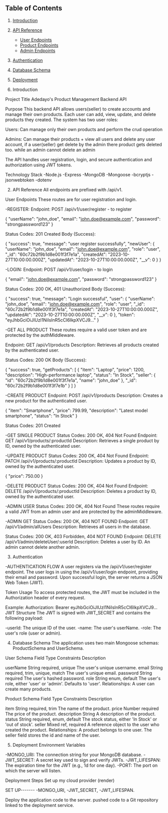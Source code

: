 ## Table of Contents
1. [Introduction](#introduction)
2. [API Reference](#api-reference)
   - [User Endpoints](#user-endpoints)
   - [Product Endpoints](#product-endpoints)
   - [Admin Endpoints](#admin-endpoints)
3. [Authentication](#authentication)
4. [Database Schema](#database-schema)
5. [Deployment](#deployment)


1. Introduction

Project Title
Adedayo's Product Management Backend API

Purpose
This backend API allows users(seller) to create accounts and manage their own products. Each user can add, view, update, and delete products they created. The system has two user roles:

Users: Can manage only their own products and perform the crud operation

Admins: Can manage their products + view all users and delete any user account, if a user(seller) get delete by the admin there product gets deleted too. while an admin cannot delete an admin

The API handles user registration, login, and secure authentication and authorization using JWT tokens.

Technology Stack
-Node.js
-Express
-MongoDB
-Mongoose 
-bcryptjs
-jsonwebtoken 
-dotenv

2. API Reference
All endpoints are prefixed with /api/v1.

User Endpoints
These routes are for user registration and login.

-REGISTER:
Endpoint: POST /api/v1/user/register - to register

{
  "userName": "john_doe",
  "email": "john.doe@example.com",
  "password": "strongpassword123"
}

Status Codes: 201 Created
Body (Success):

{
  "success": true,
  "message": "user register successfully",
  "newUser": {
    "userName": "john_doe",
    "email": "john.doe@example.com",
    "role": "user",
    "_id": "60c72b2f9b1d8e001f3f7e1a",
    "createdAt": "2023-10-27T10:00:00.000Z",
    "updatedAt": "2023-10-27T10:00:00.000Z",
    "__v": 0
  }
}

-LOGIN:
Endpoint: POST /api/v1/user/login - to login

{
  "email": "john.doe@example.com",
  "password": "strongpassword123"
}


Status Codes: 200 OK, 401 Unauthorized
Body (Success):

{
  "success": true,
  "message": "Login successful",
  "user": {
    "userName": "john_doe",
    "email": "john.doe@example.com",
    "role": "user",
    "_id": "60c72b2f9b1d8e001f3f7e1a",
    "createdAt": "2023-10-27T10:00:00.000Z",
    "updatedAt": "2023-10-27T10:00:00.000Z",
    "__v": 0
  },
  "token": "eyJhbGciOiJIUzI1NiIsInR5cCI6IkpXVCJ9..."
}

-GET ALL PRODUCT
These routes require a valid user token and are protected by the authMiddleware.

Endpoint: GET /api/v1/products
Description: Retrieves all products created by the authenticated user.

Status Codes: 200 OK
Body (Success):

{
  "success": true,
  "getProducts": [
    {
      "item": "Laptop",
      "price": 1200,
      "description": "High-performance laptop",
      "status": "In Stock",
      "seller": {
        "id": "60c72b2f9b1d8e001f3f7e1a",
        "name": "john_doe"
      },
      "_id": "60c72b2f9b1d8e001f3f7e1b"
    }
  ]
}

-CREATE PRODUCT
Endpoint: POST /api/v1/products
Description: Creates a new product for the authenticated user.

{
  "item": "Smartphone",
  "price": 799.99,
  "description": "Latest model smartphone",
  "status": "In Stock"
}

Status Codes: 201 Created

-GET SINGLE PRODUCT
Status Codes: 200 OK, 404 Not Found
Endpoint: GET /api/v1/products/:productId
Description: Retrieves a single product by ID, owned by the authenticated user.

-UPDATE PRODUCT
Status Codes: 200 OK, 404 Not Found
Endpoint: PATCH /api/v1/products/:productId
Description: Updates a product by ID, owned by the authenticated user.

{
  "price": 750.00
}

-DELETE PRODUCT
Status Codes: 200 OK, 404 Not Found
Endpoint: DELETE /api/v1/products/:productId
Description: Deletes a product by ID, owned by the authenticated user.


-ADMIN USER
Status Codes: 200 OK, 404 Not Found
These routes require a valid JWT from an admin user and are protected by the adminMiddleware.

-ADMIN GET
Status Codes: 200 OK, 404 NOT FOUND
Endpoint: GET /api/v1/admin/allUsers
Description: Retrieves all users in the database.


Status Codes: 200 OK, 403 Forbidden, 404 NOT FOUND
Endpoint: DELETE /api/v1/admin/deleteUser/:userId
Description: Deletes a user by ID. An admin cannot delete another admin.


3. Authentication

-AUTHENTICATION FLOW
A user registers via the /api/v1/user/register endpoint.
The user logs in using the /api/v1/user/login endpoint, providing their email and password.
Upon successful login, the server returns a JSON Web Token (JWT).

Token Usage
To access protected routes, the JWT must be included in the Authorization header of every request.

Example:
Authorization: Bearer eyJhbGciOiJIUzI1NiIsInR5cCI6IkpXVCJ9...
JWT Structure
The JWT is signed with JWT_SECRET and contains the following payload:

-userId: The unique ID of the user.
-name: The user's userName.
-role: The user's role (user or admin).

4. Database Schema
The application uses two main Mongoose schemas: ProductSchema and UserSchema.

User Schema
Field	Type	Constraints	Description

userName	String	required, unique	The user's unique username.
email	String	required, trim, unique, match	The user's unique email.
password	String	required	The user's hashed password.
role	String	enum, default	The user's role, either 'user' or 'admin'. Defaults to 'user'.
Relationships: A user can create many products.

Product Schema
Field	Type	Constraints	Description 

item	String	required, trim	The name of the product.
price	Number	required	The price of the product.
description	String		A description of the product.
status	String	required, enum, default	The stock status, either 'In Stock' or 'out of stock'.
seller	Mixed	ref, required	A reference object to the user who created the product.
Relationships: A product belongs to one user. The seller field stores the id and name of the user.

5. Deployment
Environment Variables

-MONGO_URI: The connection string for your MongoDB database.
-JWT_SECRET: A secret key used to sign and verify JWTs.
-JWT_LIFESPAN: The expiration time for the JWT (e.g., 1d for one day).
-PORT: The port on which the server will listen.

Deployment Steps
Set up my cloud provider (render)

SET UP-------
-MONGO_URI,
-JWT_SECRET,
-JWT_LIFESPAN.

Deploy the application code to the server. pushed code to a Git repository linked to the deployment service.


